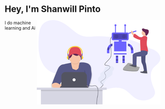 # __Hey, I'm Shanwill Pinto__
<img src="profile.svg" width="400" align="right">
I do machine learning and Ai 
